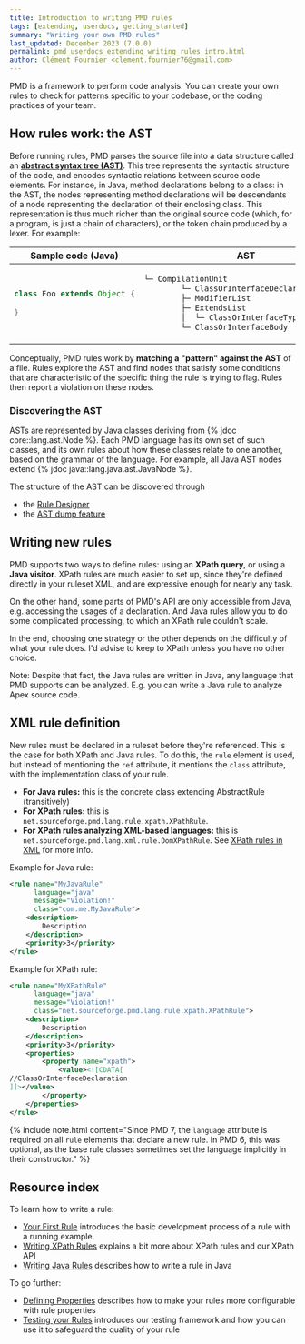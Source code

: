 ```yaml
---
title: Introduction to writing PMD rules
tags: [extending, userdocs, getting_started]
summary: "Writing your own PMD rules"
last_updated: December 2023 (7.0.0)
permalink: pmd_userdocs_extending_writing_rules_intro.html
author: Clément Fournier <clement.fournier76@gmail.com>
---
```


PMD is a framework to perform code analysis. You can create your own rules to
check for patterns specific to your codebase, or the coding practices of your
team.

## How rules work: the AST

Before running rules, PMD parses the source file into a data structure called an
**[abstract syntax tree (AST)](https://en.wikipedia.org/wiki/Abstract_syntax_tree)**.
This tree represents the syntactic structure of the
code, and encodes syntactic relations between source code elements. For instance,
in Java, method declarations belong to a class: in the AST, the nodes representing
method declarations will be descendants of a node representing the declaration of
their enclosing class. This representation is thus much richer than the original
source code (which, for a program, is just a chain of characters), or the token
chain produced by a lexer. For example:

<table>
<thead>
<tr class="header">
<th>Sample code (Java)</th>
<th>AST</th>
</tr>
</thead>
<tbody>
<tr>
<td markdown="block">

```java
class Foo extends Object {

}
```

</td>
<td markdown="block">

```java
└─ CompilationUnit
        └─ ClassOrInterfaceDeclaration "Foo"
        ├─ ModifierList
        ├─ ExtendsList
        │  └─ ClassOrInterfaceType "Object"
        └─ ClassOrInterfaceBody
```

</td>
</tr>
</tbody>
</table>

Conceptually, PMD rules work by **matching a "pattern" against the AST** of a
file.
Rules explore the AST and find nodes that satisfy some conditions that are characteristic
of the specific thing the rule is trying to flag. Rules then report a violation on these nodes.

### Discovering the AST


ASTs are represented by Java classes deriving from {% jdoc core::lang.ast.Node %}.
Each PMD language has its own set of such classes, and its own rules about how
these classes relate to one another, based on the grammar of the language. For
example, all Java AST nodes extend {% jdoc java::lang.java.ast.JavaNode %}.

The structure of the AST can be discovered through
 * the [Rule Designer](pmd_userdocs_extending_designer_reference.html#ast-inspection)
 * the [AST dump feature](pmd_devdocs_experimental_ast_dump.html)






## Writing new rules

PMD supports two ways to define rules: using an **XPath query**, or using a
**Java visitor**. XPath rules are much easier to set up, since they're defined
directly in your ruleset XML, and are expressive enough for nearly any task.

On the other hand, some parts of PMD's API are only accessible from Java, e.g.
accessing the usages of a declaration. And Java rules allow you to do some
complicated processing, to which an XPath rule couldn't scale.

In the end, choosing one strategy or the other depends on the difficulty of what
your rule does. I'd advise to keep to XPath unless you have no other choice.

Note: Despite that fact, the Java rules are written in Java, any language that PMD supports
can be analyzed. E.g. you can write a Java rule to analyze Apex source code.

## XML rule definition

New rules must be declared in a ruleset before they're referenced. This is the
case for both XPath and Java rules. To do this, the `rule` element is used, but
instead of mentioning the `ref` attribute, it mentions the `class` attribute,
with the implementation class of your rule.

* **For Java rules:** this is the concrete class extending AbstractRule (transitively)
* **For XPath rules:** this is `net.sourceforge.pmd.lang.rule.xpath.XPathRule`.
* **For XPath rules analyzing XML-based languages:** this is `net.sourceforge.pmd.lang.xml.rule.DomXPathRule`.
  See [XPath rules in XML](pmd_languages_xml.html#xpath-rules-in-xml) for more info.

Example for Java rule:

```xml
<rule name="MyJavaRule"
      language="java"
      message="Violation!"
      class="com.me.MyJavaRule">
    <description>
        Description
    </description>
    <priority>3</priority>
</rule>
```

Example for XPath rule:

```xml
<rule name="MyXPathRule"
      language="java"
      message="Violation!"
      class="net.sourceforge.pmd.lang.rule.xpath.XPathRule">
    <description>
        Description
    </description>
    <priority>3</priority>
    <properties>
        <property name="xpath">
            <value><![CDATA[
//ClassOrInterfaceDeclaration
]]></value>
        </property>
    </properties>
</rule>
```


{% include note.html content="Since PMD 7, the `language` attribute is required on all `rule`
    elements that declare a new rule. In PMD 6, this was optional, as the base rule classes sometimes set
    the language implicitly in their constructor." %}

## Resource index

To learn how to write a rule:

* [Your First Rule](pmd_userdocs_extending_your_first_rule.html)
introduces the basic development process of a rule with a running example
* [Writing XPath Rules](pmd_userdocs_extending_writing_xpath_rules.html)
explains a bit more about XPath rules and our XPath API
* [Writing Java Rules](pmd_userdocs_extending_writing_java_rules.html)
describes how to write a rule in Java

To go further:
* [Defining Properties](pmd_userdocs_extending_defining_properties.html)
describes how to make your rules more configurable with rule properties
* [Testing your Rules](pmd_userdocs_extending_testing.html) introduces
our testing framework and how you can use it to safeguard the quality of
your rule

